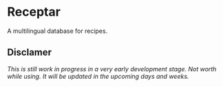 # Receptar

A multilingual database for recipes.

## Disclamer

*This is still work in progress in a very early development stage. Not worth
while using. It will be updated in the upcoming days and weeks.*
